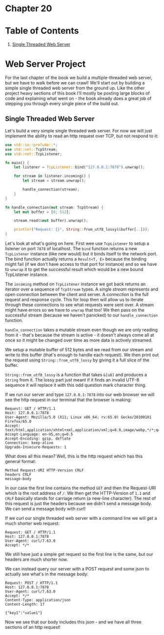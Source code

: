 # Chapter 20

# Table of Contents
1. [Single Threaded Web Server](#single-threaded-web-server)

# Web Server Project

For the last chapter of the book we build a multiple-threaded web server, but we
have to walk before we can crawl!  We'll start out by building a simple single
threaded web server from the ground up. Like the other project heavy sections of
this book I'll mostly be posting large blocks of code and explaining what went
on - the book already does a great job of stepping you through every single
piece of the build out.

## Single Threaded Web Server

Let's build a very simple single threaded web server.  For now we will just
implement the ability to read an http request over TCP, but not respond to it:

```rust
use std::io::prelude::*;
use std::net::TcpStream;
use std::net::TcpListener;

fn main() {
    let listener = TcpListener::bind("127.0.0.1:7878").unwrap();

    for stream in listener.incoming() {
        let stream = stream.unwrap();

        handle_connection(stream);
    }
}

fn handle_connection(mut stream: TcpStream) {
    let mut buffer = [0; 512];

    stream.read(&mut buffer).unwrap();

    println!("Request: {}", String::from_utf8_lossy(&buffer[..]));
}
```

Let's look at what's going on here. First wee use `TcpListener` to setup a
listener on port `7878` of localhost. The `bind` function returns a new
`TcpListener` instance (like new would) but it binds itself to the network port.
The bind function actually returns a `Result<T, E>` because the binding might
fail (if we don't have access to that port for instance) and so we have to
`unwrap` it to get the successful result which would be a new bound TcpListener
instance. 

The `incoming` method on `TcpListener` instance we got back returns an iterator
over a sequence of `TcpStream` types. A single _stream_ represents and open
connection between the client and server. A _connection_ is the full request and
response cycle. This for loop then will allow us to iterate through these
connections to see what requests were sent over. A stream might have errors so
we have to `unwrap` that too! We then pass on the successful stream (because we
haven't panicked) to our `handle_connection` function.

`handle_connection` takes a mutable stream even though we are only reading from
it - that's because the stream is active - it doesn't always come all at once so
it might be changed over time as more data is actively streamed.

We setup a mutable buffer of 512 bytes and we read from our stream and write to
this buffer (that's enough to handle each request).  We then print out the
request using `String::from_utf8_lossy` by giving it a full slice of the buffer.

`String::from_utf8_lossy` is a function that takes `&[u8]` and produces a
`String` from it.  The  lossy part just meant if it finds an invalid UTF-8
sequence it will replace it with this odd question mark character thing. 

If we run our server and type `127.0.0.1:7878` into our web browser we will see the http request in
our terminal that the browser is making:

```
Request: GET / HTTP/1.1
Host: 127.0.0.1:7878
User-Agent: Mozilla/5.0 (X11; Linux x86_64; rv:65.0) Gecko/20100101 Firefox/65.0
Accept:
text/html,application/xhtml+xml,application/xml;q=0.9,image/webp,*/*;q=0.8
Accept-Language: en-US,en;q=0.5
Accept-Encoding: gzip, deflate
Connection: keep-alive
Upgrade-Insecure-Requests: 1
```

What does all this mean?  Well, this is the http request which has this general
format:

```
Method Request-URI HTTP-Version CRLF
headers CRLF
message-body
```

In our case the first line contains the method `GET` and then the Request-URI
which is the root address of `/`. We then get the HTTP-Version of `1.1` and
`CRLF` basically stands for carriage return (a new-line character). The rest of
this request is just the headers because we didn't send a message body. We can
send a message body with curl!

If we curl our single threaded web server with a command line we will get a much
shorter web request:

```
Request: GET / HTTP/1.1
Host: 127.0.0.1:7878
User-Agent: curl/7.63.0
Accept: */*
```

We still have just a simple get request so the first line is the same, but our
headers are much shorter now.

We can instead query our server with a POST request and some json to actually
see what's in the message body:

```
Request: POST / HTTP/1.1
Host: 127.0.0.1:7878
User-Agent: curl/7.63.0
Accept: */*
Content-Type: application/json
Content-Length: 17

{"key1":"value1"}
```

Now we see that our body includes this json - and we have all three sections of
an http request!


